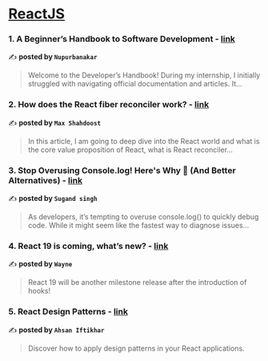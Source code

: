 
<h1><a href=https://medium.com/tag/reactjs/recommended target="_blank" rel="noopener noreferrer">ReactJS</a></h1>
<h3>1. A Beginner’s Handbook to Software Development - <a href="https://medium.com/technogise/beginners-handbook-to-software-development-4a95ff75f605" target="_blank" rel="noopener noreferrer">link</a></h3>

✍️ **posted by `Nupurbanakar`**

<blockquote>Welcome to the Developer’s Handbook! During my internship, I initially struggled with navigating official documentation and articles. It…</blockquote>

<h3>2. How does the React fiber reconciler work? - <a href="https://medium.com/@maxtsh/how-does-the-react-fiber-reconciler-work-77c3650127da" target="_blank" rel="noopener noreferrer">link</a></h3>

✍️ **posted by `Max Shahdoost`**

<blockquote>In this article, I am going to deep dive into the React world and what is the core value proposition of React, what is React reconciler…</blockquote>

<h3>3. Stop Overusing Console.log! Here's Why 🚫 (And Better Alternatives) - <a href="https://medium.com/stackademic/stop-overusing-console-log-heres-why-and-better-alternatives-e5e05ea69e75" target="_blank" rel="noopener noreferrer">link</a></h3>

✍️ **posted by `Sugand singh`**

<blockquote>As developers, it’s tempting to overuse console.log() to quickly debug code. While it might seem like the fastest way to diagnose issues…</blockquote>

<h3>4. React 19 is coming, what’s new? - <a href="https://medium.com/stackademic/react-19-is-coming-whats-new-79e2d4b948e4" target="_blank" rel="noopener noreferrer">link</a></h3>

✍️ **posted by `Wayne`**

<blockquote>React 19 will be another milestone release after the introduction of hooks!</blockquote>

<h3>5. React Design Patterns - <a href="https://medium.com/@dotexedev/react-design-patterns-349c6644315f" target="_blank" rel="noopener noreferrer">link</a></h3>

✍️ **posted by `Ahsan Iftikhar`**

<blockquote>Discover how to apply design patterns in your React applications.</blockquote>


